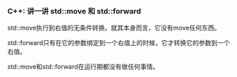 ### C++: 讲一讲 std::move 和 std::forward

std::move执行到右值的无条件转换。就其本身而言，它没有move任何东西。

std::forward只有在它的参数绑定到一个右值上的时候，它才转换它的参数到一个右值。

std::move和std::forward在运行期都没有做任何事情。

